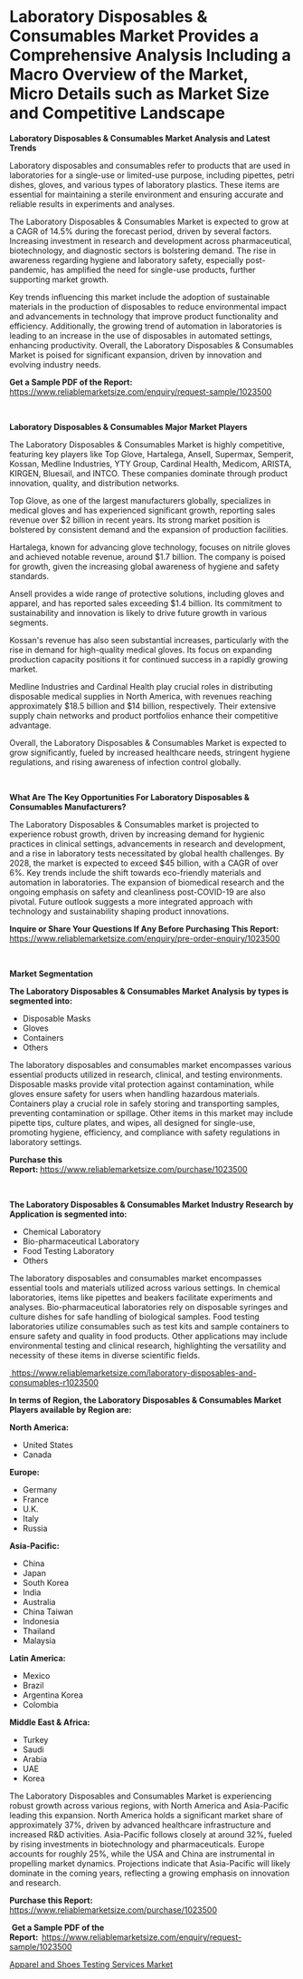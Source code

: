 <p><h1>Laboratory Disposables & Consumables Market Provides a Comprehensive Analysis Including a Macro Overview of the Market, Micro Details such as Market Size and Competitive Landscape</h1></p><p><strong>Laboratory Disposables & Consumables Market Analysis and Latest Trends</strong></p>
<p><p>Laboratory disposables and consumables refer to products that are used in laboratories for a single-use or limited-use purpose, including pipettes, petri dishes, gloves, and various types of laboratory plastics. These items are essential for maintaining a sterile environment and ensuring accurate and reliable results in experiments and analyses.</p><p>The Laboratory Disposables & Consumables Market is expected to grow at a CAGR of 14.5% during the forecast period, driven by several factors. Increasing investment in research and development across pharmaceutical, biotechnology, and diagnostic sectors is bolstering demand. The rise in awareness regarding hygiene and laboratory safety, especially post-pandemic, has amplified the need for single-use products, further supporting market growth. </p><p>Key trends influencing this market include the adoption of sustainable materials in the production of disposables to reduce environmental impact and advancements in technology that improve product functionality and efficiency. Additionally, the growing trend of automation in laboratories is leading to an increase in the use of disposables in automated settings, enhancing productivity. Overall, the Laboratory Disposables & Consumables Market is poised for significant expansion, driven by innovation and evolving industry needs.</p></p>
<p><strong>Get a Sample PDF of the Report:&nbsp;</strong> <a href="https://www.reliablemarketsize.com/enquiry/request-sample/1023500?utm_campaign=3104&utm_medium=2&utm_source=Github&utm_content=ia&utm_term=07032025&utm_id=laboratory-disposables-consumables">https://www.reliablemarketsize.com/enquiry/request-sample/1023500</a></p>
<p>&nbsp;</p>
<p><strong>Laboratory Disposables & Consumables Major Market Players</strong></p>
<p><p>The Laboratory Disposables & Consumables Market is highly competitive, featuring key players like Top Glove, Hartalega, Ansell, Supermax, Semperit, Kossan, Medline Industries, YTY Group, Cardinal Health, Medicom, ARISTA, KIRGEN, Bluesail, and INTCO. These companies dominate through product innovation, quality, and distribution networks. </p><p>Top Glove, as one of the largest manufacturers globally, specializes in medical gloves and has experienced significant growth, reporting sales revenue over $2 billion in recent years. Its strong market position is bolstered by consistent demand and the expansion of production facilities. </p><p>Hartalega, known for advancing glove technology, focuses on nitrile gloves and achieved notable revenue, around $1.7 billion. The company is poised for growth, given the increasing global awareness of hygiene and safety standards.</p><p>Ansell provides a wide range of protective solutions, including gloves and apparel, and has reported sales exceeding $1.4 billion. Its commitment to sustainability and innovation is likely to drive future growth in various segments.</p><p>Kossan's revenue has also seen substantial increases, particularly with the rise in demand for high-quality medical gloves. Its focus on expanding production capacity positions it for continued success in a rapidly growing market.</p><p>Medline Industries and Cardinal Health play crucial roles in distributing disposable medical supplies in North America, with revenues reaching approximately $18.5 billion and $14 billion, respectively. Their extensive supply chain networks and product portfolios enhance their competitive advantage.</p><p>Overall, the Laboratory Disposables & Consumables Market is expected to grow significantly, fueled by increased healthcare needs, stringent hygiene regulations, and rising awareness of infection control globally.</p></p>
<p>&nbsp;</p>
<p><strong>What Are The Key Opportunities For Laboratory Disposables & Consumables Manufacturers?</strong></p>
<p><p>The Laboratory Disposables & Consumables market is projected to experience robust growth, driven by increasing demand for hygienic practices in clinical settings, advancements in research and development, and a rise in laboratory tests necessitated by global health challenges. By 2028, the market is expected to exceed $45 billion, with a CAGR of over 6%. Key trends include the shift towards eco-friendly materials and automation in laboratories. The expansion of biomedical research and the ongoing emphasis on safety and cleanliness post-COVID-19 are also pivotal. Future outlook suggests a more integrated approach with technology and sustainability shaping product innovations.</p></p>
<p><strong>Inquire or Share Your Questions If Any Before Purchasing This Report:</strong> <a href="https://www.reliablemarketsize.com/enquiry/pre-order-enquiry/1023500?utm_campaign=3104&utm_medium=2&utm_source=Github&utm_content=ia&utm_term=07032025&utm_id=laboratory-disposables-consumables">https://www.reliablemarketsize.com/enquiry/pre-order-enquiry/1023500</a></p>
<p>&nbsp;</p>
<p><strong>Market Segmentation</strong></p>
<p><strong>The Laboratory Disposables & Consumables Market Analysis by types is segmented into:</strong></p>
<p><ul><li>Disposable Masks</li><li>Gloves</li><li>Containers</li><li>Others</li></ul></p>
<p><p>The laboratory disposables and consumables market encompasses various essential products utilized in research, clinical, and testing environments. Disposable masks provide vital protection against contamination, while gloves ensure safety for users when handling hazardous materials. Containers play a crucial role in safely storing and transporting samples, preventing contamination or spillage. Other items in this market may include pipette tips, culture plates, and wipes, all designed for single-use, promoting hygiene, efficiency, and compliance with safety regulations in laboratory settings.</p></p>
<p><strong>Purchase this Report:&nbsp;</strong><a href="https://www.reliablemarketsize.com/purchase/1023500?utm_campaign=3104&utm_medium=2&utm_source=Github&utm_content=ia&utm_term=07032025&utm_id=laboratory-disposables-consumables">https://www.reliablemarketsize.com/purchase/1023500</a></p>
<p>&nbsp;</p>
<p><strong>The Laboratory Disposables & Consumables Market Industry Research by Application is segmented into:</strong></p>
<p><ul><li>Chemical Laboratory</li><li>Bio-pharmaceutical Laboratory</li><li>Food Testing Laboratory</li><li>Others</li></ul></p>
<p><p>The laboratory disposables and consumables market encompasses essential tools and materials utilized across various settings. In chemical laboratories, items like pipettes and beakers facilitate experiments and analyses. Bio-pharmaceutical laboratories rely on disposable syringes and culture dishes for safe handling of biological samples. Food testing laboratories utilize consumables such as test kits and sample containers to ensure safety and quality in food products. Other applications may include environmental testing and clinical research, highlighting the versatility and necessity of these items in diverse scientific fields.</p></p>
<p><a href="https://www.reliablemarketsize.com/laboratory-disposables-and-consumables-r1023500?utm_campaign=3104&utm_medium=2&utm_source=Github&utm_content=ia&utm_term=07032025&utm_id=laboratory-disposables-consumables">&nbsp;https://www.reliablemarketsize.com/laboratory-disposables-and-consumables-r1023500</a></p>
<p><strong>In terms of Region, the Laboratory Disposables & Consumables Market Players available by Region are:</strong></p>
<p>
    <p> <strong> North America: </strong>
        <ul>
            <li>United States</li>
            <li>Canada</li>
        </ul>
        </p> 
    <p> <strong> Europe: </strong>
        <ul>
            <li>Germany</li>
            <li>France</li>
            <li>U.K.</li>
            <li>Italy</li>
            <li>Russia</li>
        </ul>
        </p> 
    <p> <strong> Asia-Pacific: </strong>
        <ul>
            <li>China</li>
            <li>Japan</li>
            <li>South Korea</li>
            <li>India</li>
            <li>Australia</li>
            <li>China Taiwan</li>
            <li>Indonesia</li>
            <li>Thailand</li>
            <li>Malaysia</li>
        </ul>
        </p> 
    <p> <strong> Latin America: </strong>
        <ul>
            <li>Mexico</li>
            <li>Brazil</li>
            <li>Argentina Korea</li>
            <li>Colombia</li>
        </ul>
        </p> 
    <p> <strong> Middle East & Africa: </strong>
        <ul>
            <li>Turkey</li>
            <li>Saudi</li>
            <li>Arabia</li>
            <li>UAE</li>
            <li>Korea</li>
        </ul>
    </p>
    </p>
<p><p>The Laboratory Disposables and Consumables Market is experiencing robust growth across various regions, with North America and Asia-Pacific leading this expansion. North America holds a significant market share of approximately 37%, driven by advanced healthcare infrastructure and increased R&D activities. Asia-Pacific follows closely at around 32%, fueled by rising investments in biotechnology and pharmaceuticals. Europe accounts for roughly 25%, while the USA and China are instrumental in propelling market dynamics. Projections indicate that Asia-Pacific will likely dominate in the coming years, reflecting a growing emphasis on innovation and research.</p></p>
<p><strong>Purchase this Report: </strong><a href="https://www.reliablemarketsize.com/purchase/1023500?utm_campaign=3104&utm_medium=2&utm_source=Github&utm_content=ia&utm_term=07032025&utm_id=laboratory-disposables-consumables">https://www.reliablemarketsize.com/purchase/1023500</a></p>
<p>&nbsp;<strong>Get a Sample PDF of the Report:&nbsp;&nbsp;</strong><a href="https://www.reliablemarketsize.com/enquiry/request-sample/1023500?utm_campaign=3104&utm_medium=2&utm_source=Github&utm_content=ia&utm_term=07032025&utm_id=laboratory-disposables-consumables">https://www.reliablemarketsize.com/enquiry/request-sample/1023500</a></p>
<p><strong></strong></p>
<p><p><a href="https://github.com/genayziben/Market-Research-Report-List-1/blob/main/apparel-and-shoes-testing-services-market.md?utm_campaign=3104&utm_medium=2&utm_source=Github&utm_content=ia&utm_term=07032025&utm_id=laboratory-disposables-consumables">Apparel and Shoes Testing Services Market</a></p></p>